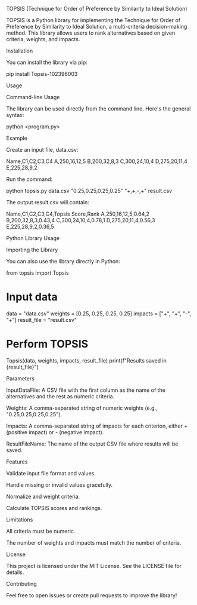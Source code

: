 TOPSIS (Technique for Order of Preference by Similarity to Ideal Solution)

TOPSIS is a Python library for implementing the Technique for Order of Preference by Similarity to Ideal Solution, a multi-criteria decision-making method. This library allows users to rank alternatives based on given criteria, weights, and impacts.

Installation

You can install the library via pip:

pip install Topsis-102396003

Usage

Command-line Usage

The library can be used directly from the command line. Here's the general syntax:

python <program.py> <InputDataFile> <Weights> <Impacts> <ResultFileName>

Example

Create an input file, data.csv:

Name,C1,C2,C3,C4
A,250,16,12,5
B,200,32,8,3
C,300,24,10,4
D,275,20,11,4
E,225,28,9,2

Run the command:

python topsis.py data.csv "0.25,0.25,0.25,0.25" "+,+,-,+" result.csv

The output result.csv will contain:

Name,C1,C2,C3,C4,Topsis Score,Rank
A,250,16,12,5,0.64,2
B,200,32,8,3,0.43,4
C,300,24,10,4,0.78,1
D,275,20,11,4,0.56,3
E,225,28,9,2,0.36,5

Python Library Usage

Importing the Library

You can also use the library directly in Python:

from topsis import Topsis

# Input data
data = "data.csv"
weights = [0.25, 0.25, 0.25, 0.25]
impacts = ["+", "+", "-", "+"]
result_file = "result.csv"

# Perform TOPSIS
Topsis(data, weights, impacts, result_file)
print(f"Results saved in {result_file}")

Parameters

InputDataFile: A CSV file with the first column as the name of the alternatives and the rest as numeric criteria.

Weights: A comma-separated string of numeric weights (e.g., "0.25,0.25,0.25,0.25").

Impacts: A comma-separated string of impacts for each criterion, either + (positive impact) or - (negative impact).

ResultFileName: The name of the output CSV file where results will be saved.

Features

Validate input file format and values.

Handle missing or invalid values gracefully.

Normalize and weight criteria.

Calculate TOPSIS scores and rankings.

Limitations

All criteria must be numeric.

The number of weights and impacts must match the number of criteria.

License

This project is licensed under the MIT License. See the LICENSE file for details.

Contributing

Feel free to open issues or create pull requests to improve the library!


